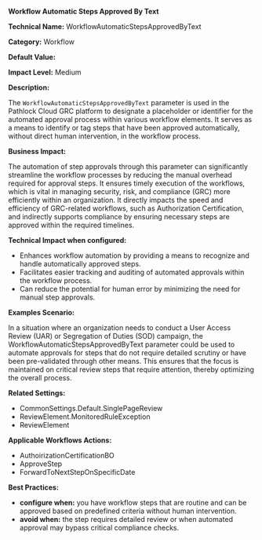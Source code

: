 **Workflow Automatic Steps Approved By Text**

**Technical Name:** WorkflowAutomaticStepsApprovedByText

**Category:** Workflow

**Default Value:** 

**Impact Level:** Medium

**Description:**

The `WorkflowAutomaticStepsApprovedByText` parameter is used in the Pathlock Cloud GRC platform to designate a placeholder or identifier for the automated approval process within various workflow elements. It serves as a means to identify or tag steps that have been approved automatically, without direct human intervention, in the workflow process.

**Business Impact:**

The automation of step approvals through this parameter can significantly streamline the workflow processes by reducing the manual overhead required for approval steps. It ensures timely execution of the workflows, which is vital in managing security, risk, and compliance (GRC) more efficiently within an organization. It directly impacts the speed and efficiency of GRC-related workflows, such as Authorization Certification, and indirectly supports compliance by ensuring necessary steps are approved within the required timelines.

**Technical Impact when configured:**

- Enhances workflow automation by providing a means to recognize and handle automatically approved steps.
- Facilitates easier tracking and auditing of automated approvals within the workflow process.
- Can reduce the potential for human error by minimizing the need for manual step approvals.

**Examples Scenario:**

In a situation where an organization needs to conduct a User Access Review (UAR) or Segregation of Duties (SOD) campaign, the WorkflowAutomaticStepsApprovedByText parameter could be used to automate approvals for steps that do not require detailed scrutiny or have been pre-validated through other means. This ensures that the focus is maintained on critical review steps that require attention, thereby optimizing the overall process.

**Related Settings:**

- CommonSettings.Default.SinglePageReview
- ReviewElement.MonitoredRuleException
- ReviewElement

**Applicable Workflows Actions:** 

- AuthoirizationCertificationBO
- ApproveStep
- ForwardToNextStepOnSpecificDate

**Best Practices:** 

- **configure when:** you have workflow steps that are routine and can be approved based on predefined criteria without human intervention.
- **avoid when:** the step requires detailed review or when automated approval may bypass critical compliance checks.